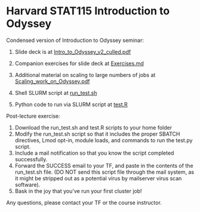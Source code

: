 # Harvard STAT115 Introduction to Odyssey

Condensed version of Introduction to Odyssey seminar:

1. Slide deck is at [Intro_to_Odyssey_v2_culled.pdf](Intro_to_Odyssey_v2_culled.pdf)

2. Companion exercises for slide deck at [Exercises.md](Exercises.md)

3. Additional material on scaling to large numbers of jobs at [Scaling_work_on_Odyssey.pdf](Scaling_work_on_Odyssey.pdf)

4. Shell SLURM script at [run_test.sh](run_test.sh)

5. Python code to run via SLURM script at [test.R](test.R)

Post-lecture exercise:
1. Download the run_test.sh and test.R scripts to your home folder
2. Modify the run_test.sh script so that it includes the proper SBATCH directives, Lmod opt-in, module loads, and commands to run the test.py script.
3. Include a mail notification so that you know the script completed successfully.
4. Forward the SUCCESS email to your TF, and paste in the contents of the run_test.sh file. (DO NOT send this script file through the mail system, as it might be stripped out as a potential virus by mailserver virus scan software).
5. Bask in the joy that you've run your first cluster job!


Any questions, please contact your TF or the course instructor.
